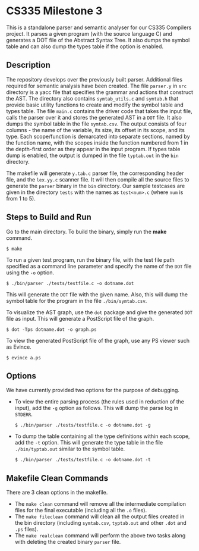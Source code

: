 # CS335 Milestone 3

This is a standalone parser and semantic analyser for our CS335 Compilers project. It parses a given program (with the source language C) and generates a DOT file of the Abstract Syntax Tree. It also dumps the symbol table and can also dump the types table if the option is enabled.

## Description

The repository develops over the previously built parser. Additional files required for semantic analysis have been created. The file `parser.y` in `src` directory is a yacc file that specifies the grammar and actions that construct the AST. The directory also contains `symtab_utils.c` and `symtab.h` that provide basic utility functions to create and modify the symbol table and types table. The file `main.c` contains the driver code that takes the input file, calls the parser over it and stores the generated AST in a `DOT` file. It also dumps the symbol table in the file `symtab.csv`. The output consists of four columns - the name of the variable, its size, its offset in its scope, and its type. Each scope/function is demarcated into separate sections, named by the function name, with the scopes inside the function numbered from 1 in the depth-first order as they appear in the input program. If types table dump is enabled, the output is dumped in the file `typtab.out` in the `bin` directory.

The makefile will generate `y.tab.c` parser file, the corresponding header file, and the `lex.yy.c` scanner file. It will then compile all the source files to generate the `parser` binary in the `bin` directory. Our sample testcases are given in the directory `tests` with the names as `test<num>.c` (where `num` is from 1 to 5).

## Steps to Build and Run

Go to the main directory. To build the binary, simply run the __make__ command.

```console
$ make
```

To run a given test program, run the binary file, with the test file path specified as a command line parameter and specify the name of the `DOT` file using the `-o` option.

```console
$ ./bin/parser ./tests/testfile.c -o dotname.dot
```
This will generate the `DOT` file with the given name. Also, this will dump the symbol table for the program in the file `./bin/symtab.csv`.

To visualize the AST graph, use the `dot` package and give the generated `DOT` file as input. This will generate a PostScript file of the graph.

```console
$ dot -Tps dotname.dot -o graph.ps
```

To view the generated PostScript file of the graph, use any PS viewer such as Evince.

```console
$ evince a.ps 
```

## Options

We have currently provided two options for the purpose of debugging.

* To view the entire parsing process (the rules used in reduction of the input), add the `-g` option as follows. This will dump the parse log in `STDERR`.
  ```console
  $ ./bin/parser ./tests/testfile.c -o dotname.dot -g
  ```

* To dump the table containing all the type definitions within each scope, add the `-t` option. This will generate the type table in the file `./bin/typtab.out` similar to the symbol table.
  ```console
  $ ./bin/parser ./tests/testfile.c -o dotname.dot -t
  ```

## Makefile Clean Commands

There are 3 clean options in the makefile.
* The `make clean` command will remove all the intermediate compilation files for the final executable (including all the `.o` files).
* The `make fileclean` command will clean all the output files created in the bin directory (including `symtab.csv`, `typtab.out` and other `.dot` and `.ps` files).
* The `make realclean` command will perform the above two tasks along with deleting the created binary `parser` file.
